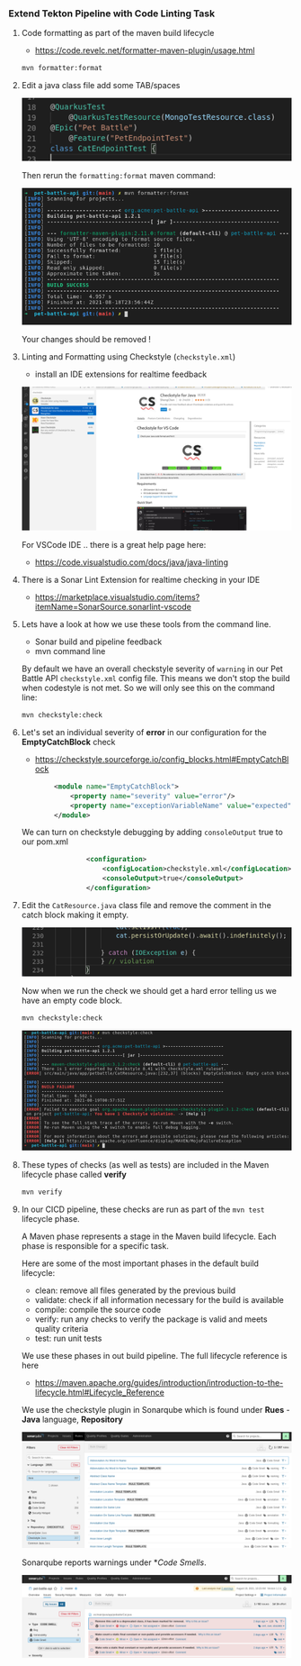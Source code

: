 ### Extend Tekton Pipeline with Code Linting Task

1. Code formatting as part of the maven build lifecycle
    - https://code.revelc.net/formatter-maven-plugin/usage.html

    ```bash
    mvn formatter:format
    ```

2. Edit a java class file add some TAB/spaces

    ![images/formatting-code-pb-api.png](images/formatting-code-pb-api-tab.png)

    Then rerun the `formatting:format` maven command:

    ![images/formatting-code-pb-api.png](images/formatting-code-pb-api.png)

    Your changes should be removed !

3. Linting and Formatting using Checkstyle (`checkstyle.xml`)

    - install an IDE extensions for realtime feedback

    ![images/checkstyle-extension.png](images/checkstyle-extension.png)

    For VSCode IDE .. there is a great help page here:

    - https://code.visualstudio.com/docs/java/java-linting

4. There is a Sonar Lint Extension for realtime checking in your IDE

    - https://marketplace.visualstudio.com/items?itemName=SonarSource.sonarlint-vscode

5. Lets have a look at how we use these tools from the command line.

    - Sonar build and pipeline feedback
    - mvn command line

    By default we have an overall checkstyle severity of `warning` in our Pet Battle API `checkstyle.xml` config file. This means we don't stop the build when codestyle is not met. So we will only see this on the command line:

    ```bash
    mvn checkstyle:check
    ```

6. Let's set an individual severity of **error** in our configuration for the **EmptyCatchBlock** check
    - https://checkstyle.sourceforge.io/config_blocks.html#EmptyCatchBlock

    ```xml
            <module name="EmptyCatchBlock">
                <property name="severity" value="error"/>
                <property name="exceptionVariableName" value="expected"/>
            </module>
    ```

    We can turn on checkstyle debugging by adding `consoleOutput` true to our pom.xml

    ```xml
                    <configuration>
                        <configLocation>checkstyle.xml</configLocation>
                        <consoleOutput>true</consoleOutput>
                    </configuration>
    ```

7. Edit the `CatResource.java` class file and remove the comment in the catch block making it empty.

    ![images/codestyle-violation.png](images/codestyle-violation.png)

    Now when we run the check we should get a hard error telling us we have an empty code block.

    ```bash
    mvn checkstyle:check
    ```

    ![images/checkstyle-error.png](images/checkstyle-error.png)

8. These types of checks (as well as tests) are included in the Maven lifecycle phase called **verify**

    ```bash
    mvn verify
    ```

9. In our CICD pipeline, these checks are run as part of the `mvn test` lifecycle phase.

    A Maven phase represents a stage in the Maven build lifecycle. Each phase is responsible for a specific task.

    Here are some of the most important phases in the default build lifecycle:

    - clean: remove all files generated by the previous build
    - validate: check if all information necessary for the build is available
    - compile: compile the source code
    - verify: run any checks to verify the package is valid and meets quality criteria
    - test: run unit tests

    We use these phases in out build pipeline. The full lifecycle reference is here
    - https://maven.apache.org/guides/introduction/introduction-to-the-lifecycle.html#Lifecycle_Reference

    We use the checkstyle plugin in Sonarqube which is found under **Rues** - **Java** language, **Repository**

    ![images/checkstyle-sonar.png](images/checkstyle-sonar.png)

    Sonarqube reports warnings under **Code Smells*.

    ![images/sonar-code-smells.png](images/sonar-code-smells.png)
